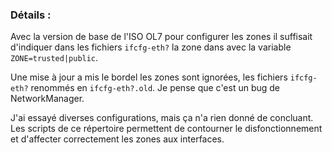 ###	Détails :

Avec la version de base de l'ISO OL7 pour configurer les zones il suffisait
d'indiquer dans les fichiers `ifcfg-eth?` la zone dans avec la variable `ZONE=trusted|public`.

Une mise à jour a mis le bordel les zones sont ignorées, les fichiers `ifcfg-eth?`
renommés en `ifcfg-eth?.old`. Je pense que c'est un bug de NetworkManager.

J'ai essayé diverses configurations, mais ça n'a rien donné de concluant. Les
scripts de ce répertoire permettent de contourner le disfonctionnement et
d'affecter correctement les zones aux interfaces.
